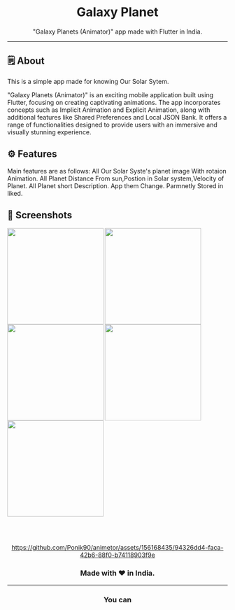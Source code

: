 <div align="center">




# **Galaxy Planet**
"Galaxy Planets (Animator)" app made with Flutter in India.

---

</div>



## 🗒 About

This is a simple app made for knowing Our Solar Sytem.

"Galaxy Planets (Animator)" is an exciting mobile application built using Flutter, focusing on
creating captivating animations. The app incorporates concepts such as Implicit Animation and
Explicit Animation, along with additional features like Shared Preferences and Local JSON
Bank. It offers a range of functionalities designed to provide users with an immersive and
visually stunning experience.

## ⚙️ Features
Main features are as follows:
All Our Solar Syste's planet image With rotaion Animation.
All Planet Distance From sun,Postion in Solar system,Velocity of Planet.
All Planet short Description.
App them Change.
Parmnetly Stored in liked.
## 📲 Screenshots

<img align="left" src="https://github.com/Ponik90/animetor/assets/156168435/b92e3a32-f4a8-4524-9fa6-69b7f3d58ead" width="220px">
<img align="left" src="https://github.com/Ponik90/animetor/assets/156168435/1bb378f9-24ed-4283-b757-d627c6316524" width="220px">
<img src="https://github.com/Ponik90/animetor/assets/156168435/14411bff-a981-4df1-afcf-bcbc5c58706c" width="220px">

<img align="left" src="https://github.com/Ponik90/animetor/assets/156168435/6242989e-3aa6-4838-865c-e6954b9244d2" width="220px">
<img src="https://github.com/Ponik90/animetor/assets/156168435/fb826fae-f6e0-4e73-907a-dd3017c4e80a" width="220px">


<br><br>



<div align="center">


https://github.com/Ponik90/animetor/assets/156168435/94326dd4-faca-42b6-88f0-b74118903f9e

### Made with ❤️ in India.
---
### You can
